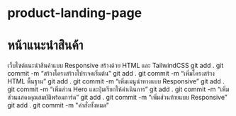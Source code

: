 # product-landing-page
# หน้าแนะนําสินค้า
เว็บไซต์แนะนําสินค้าแบบ Responsive สร้างด้วย HTML และ TailwindCSS
git add .
git commit -m “สร้างโครงสร้างโปรเจคเริ่มต้น”
git add .
git commit -m “เพิ่มโครงสร้าง HTML พื้นฐาน”
git add .
git commit -m “เพิ่มเมนูนำทางแบบ Responsive”
git add .
git commit -m “เพิ่มส่วน Hero และปุ่มเรียกให้ดําเนินการ”
git add .
git commit -m “เพิ่มส่วนแสดงคุณสมบัติพร้อมการ์ด”
git add .
git commit -m “เพิ่มส่วนท้ายแบบ Responsive”
git add .
git commit -m "คำสั่งทั้งหมด"